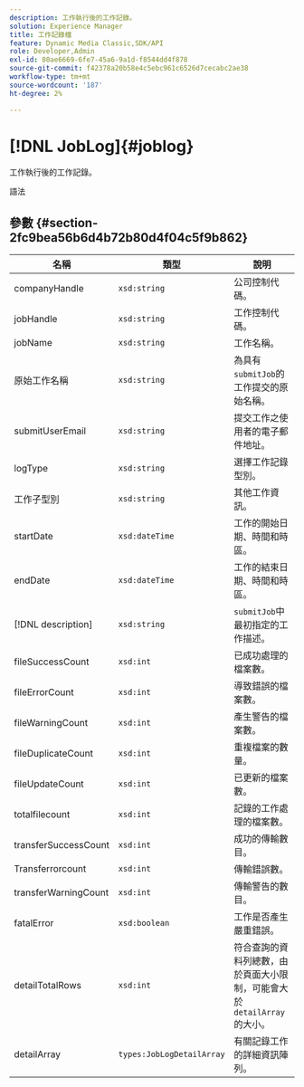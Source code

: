 ```yaml
---
description: 工作執行後的工作記錄。
solution: Experience Manager
title: 工作記錄檔
feature: Dynamic Media Classic,SDK/API
role: Developer,Admin
exl-id: 80ae6669-6fe7-45a6-9a1d-f8544dd4f878
source-git-commit: f42378a20b58e4c5ebc961c6526d7cecabc2ae38
workflow-type: tm+mt
source-wordcount: '187'
ht-degree: 2%

---
```


# [!DNL JobLog]{#joblog}

工作執行後的工作記錄。

語法

## 參數 {#section-2fc9bea56b6d4b72b80d4f04c5f9b862}

| 名稱 | 類型 | 說明 |
|---|---|---|
| companyHandle | `xsd:string` | 公司控制代碼。 |
| jobHandle | `xsd:string` | 工作控制代碼。 |
| jobName | `xsd:string` | 工作名稱。 |
| 原始工作名稱 | `xsd:string` | 為具有`submitJob`的工作提交的原始名稱。 |
| submitUserEmail | `xsd:string` | 提交工作之使用者的電子郵件地址。 |
| logType | `xsd:string` | 選擇工作記錄型別。 |
| 工作子型別 | `xsd:string` | 其他工作資訊。 |
| startDate | `xsd:dateTime` | 工作的開始日期、時間和時區。 |
| endDate | `xsd:dateTime` | 工作的結束日期、時間和時區。 |
| [!DNL description] | `xsd:string` | `submitJob`中最初指定的工作描述。 |
| fileSuccessCount | `xsd:int` | 已成功處理的檔案數。 |
| fileErrorCount | `xsd:int` | 導致錯誤的檔案數。 |
| fileWarningCount | `xsd:int` | 產生警告的檔案數。 |
| fileDuplicateCount | `xsd:int` | 重複檔案的數量。 |
| fileUpdateCount | `xsd:int` | 已更新的檔案數。 |
| totalfilecount | `xsd:int` | 記錄的工作處理的檔案數。 |
| transferSuccessCount | `xsd:int` | 成功的傳輸數目。 |
| Transferrorcount | `xsd:int` | 傳輸錯誤數。 |
| transferWarningCount | `xsd:int` | 傳輸警告的數目。 |
| fatalError | `xsd:boolean` | 工作是否產生嚴重錯誤。 |
| detailTotalRows | `xsd:int` | 符合查詢的資料列總數，由於頁面大小限制，可能會大於`detailArray`的大小。 |
| detailArray | `types:JobLogDetailArray` | 有關記錄工作的詳細資訊陣列。 |
